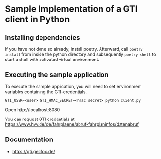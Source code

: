 # Sample Implementation of a GTI client in Python

## Installing dependencies

If you have not done so already, install poetry. Afterward, call `poetry install` from inside the python directory
and subsequently `poetry shell` to start a shell with activated virtual environment.

## Executing the sample application
To execute the sample application, you will need to set environment variables containing the GTI-credentials.
```
GTI_USER=<user> GTI_HMAC_SECRET=<hmac secret> python client.py
```
Open http://localhost:8080

You can request GTI credentials at https://www.hvv.de/de/fahrplaene/abruf-fahrplaninfos/datenabruf

## Documentation
* https://gti.geofox.de/
